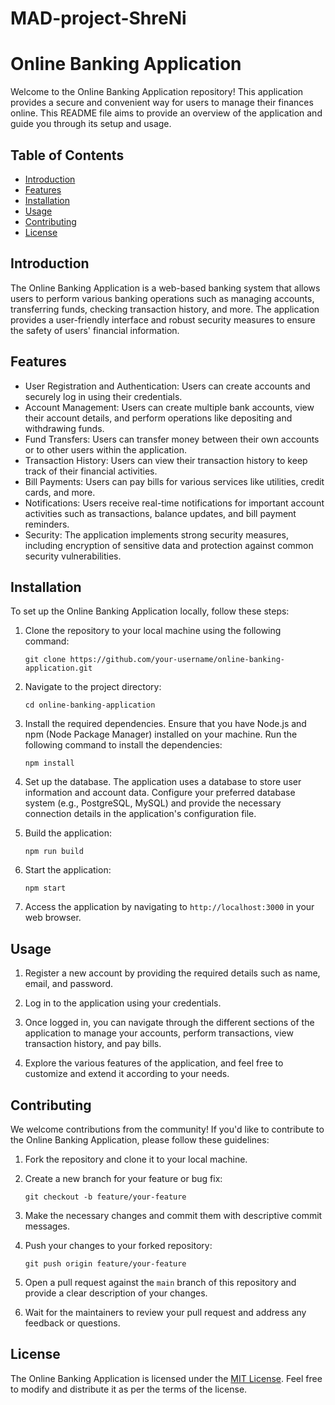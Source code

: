 # MAD-project-ShreNi

# Online Banking Application

Welcome to the Online Banking Application repository! This application provides a secure and convenient way for users to manage their finances online. This README file aims to provide an overview of the application and guide you through its setup and usage.

## Table of Contents
- [Introduction](#introduction)
- [Features](#features)
- [Installation](#installation)
- [Usage](#usage)
- [Contributing](#contributing)
- [License](#license)

## Introduction

The Online Banking Application is a web-based banking system that allows users to perform various banking operations such as managing accounts, transferring funds, checking transaction history, and more. The application provides a user-friendly interface and robust security measures to ensure the safety of users' financial information.

## Features

- User Registration and Authentication: Users can create accounts and securely log in using their credentials.
- Account Management: Users can create multiple bank accounts, view their account details, and perform operations like depositing and withdrawing funds.
- Fund Transfers: Users can transfer money between their own accounts or to other users within the application.
- Transaction History: Users can view their transaction history to keep track of their financial activities.
- Bill Payments: Users can pay bills for various services like utilities, credit cards, and more.
- Notifications: Users receive real-time notifications for important account activities such as transactions, balance updates, and bill payment reminders.
- Security: The application implements strong security measures, including encryption of sensitive data and protection against common security vulnerabilities.

## Installation

To set up the Online Banking Application locally, follow these steps:

1. Clone the repository to your local machine using the following command:

   ```
   git clone https://github.com/your-username/online-banking-application.git
   ```

2. Navigate to the project directory:

   ```
   cd online-banking-application
   ```

3. Install the required dependencies. Ensure that you have Node.js and npm (Node Package Manager) installed on your machine. Run the following command to install the dependencies:

   ```
   npm install
   ```

4. Set up the database. The application uses a database to store user information and account data. Configure your preferred database system (e.g., PostgreSQL, MySQL) and provide the necessary connection details in the application's configuration file.

5. Build the application:

   ```
   npm run build
   ```

6. Start the application:

   ```
   npm start
   ```

7. Access the application by navigating to `http://localhost:3000` in your web browser.

## Usage

1. Register a new account by providing the required details such as name, email, and password.

2. Log in to the application using your credentials.

3. Once logged in, you can navigate through the different sections of the application to manage your accounts, perform transactions, view transaction history, and pay bills.

4. Explore the various features of the application, and feel free to customize and extend it according to your needs.

## Contributing

We welcome contributions from the community! If you'd like to contribute to the Online Banking Application, please follow these guidelines:

1. Fork the repository and clone it to your local machine.

2. Create a new branch for your feature or bug fix:

   ```
   git checkout -b feature/your-feature
   ```

3. Make the necessary changes and commit them with descriptive commit messages.

4. Push your changes to your forked repository:

   ```
   git push origin feature/your-feature
   ```

5. Open a pull request against the `main` branch of this repository and provide a clear description of your changes.

6. Wait for the maintainers to review your pull request and address any feedback or questions.

## License

The Online Banking Application is licensed under the [MIT License](LICENSE). Feel free to modify and distribute it as per the terms of the license.
